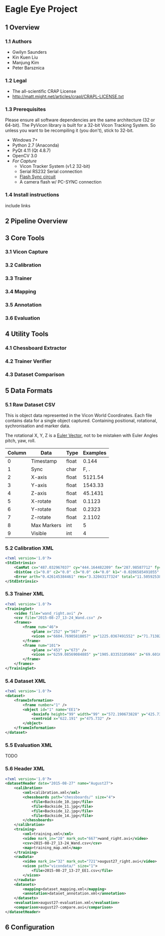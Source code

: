 # Eagle Eye Project

## 1 Overview



### 1.1 Authors
* Gwilyn Saunders
* Kin Kuen Liu
* Manjung Kim
* Peter Barsznica

### 1.2 Legal
* The all-scientific CRAP License
* http://matt.might.net/articles/crapl/CRAPL-LICENSE.txt

### 1.3 Prerequisites
Please ensure all software dependencies are the same architecture 
(32 or 64-bit). The PyVicon library is built for a 32-bit Vicon Tracking System.
So unless you want to be recompiling it (you don't), stick to 32-bit.
* Windows 7+
* Python 2.7 (Anaconda)
* PyQt 4.11 (Qt 4.8.7)
* OpenCV 3.0
* _For Capture_
  * Vicon Tracker System (v1.2 32-bit)
  * Serial RS232 Serial connection
  * [Flash Sync circuit](3-1-flash-sync-circuit)
  * A camera flash w/ PC-SYNC connection

### 1.4 Install instructions
include links

## 2 Pipeline Overview


## 3 Core Tools

### 3.1 Vicon Capture

### 3.2 Calibration

### 3.3 Trainer

### 3.4 Mapping

### 3.5 Annotation

### 3.6 Evaluation


## 4 Utility Tools

### 4.1 Chessboard Extractor

### 4.2 Trainer Verifier

### 4.3 Dataset Comparison


## 5 Data Formats

### 5.1 Raw Dataset CSV 
This is object data represented in the Vicon World Coordinates. Each file 
contains data for a single object captured. Containing positional, rotational, 
sychronisation and marker data.

The rotational X, Y, Z is a 
[Euler Vector](https://en.wikipedia.org/wiki/Axis%E2%80%93angle_representation), 
not to be mistaken with Euler Angles pitch, yaw, roll. 

| Column | Data        | Type  | Examples |
| ------ | ----------- | ----- | -------- |
| 0      | Timestamp   | float | 0.144    |
| 1      | Sync        | char  | F, .     |
| 2      | X-axis      | float | 5121.54  |
| 3      | Y-axis      | float | 1543.33  |
| 4      | Z-axis      | float | 45.1431  |
| 5      | X-rotate    | float | 0.1123   |
| 6      | Y-rotate    | float | 0.2323   |
| 7      | Z-rotate    | float | 2.1102   |
| 8      | Max Markers | int   | 5        |
| 9      | Visible     | int   | 4        |

### 5.2 Calibration XML
```xml
<?xml version='1.0'?>
<StdIntrinsic>
    <CamMat cx="487.032967037" cy="444.164482209" fx="287.98587712" fy="295.556664123" />
    <DistCoe c1="0.0" c2="0.0" c3="0.0" c4="0.0" k1="-0.0206585491055" k2="0.00849952958576" k3="0.00380032047972" k4="0.0861709048126" k5="-0.00205536510651" k6="0.00844339783038" p1="0.00238980715215" p2="-0.00029672399339" />
    <Error arth="0.426145384461" rms="3.32043177324" total="11.5059253805" />
</StdIntrinsic>
```
### 5.3 Trainer XML
```xml
<?xml version='1.0'?>
<TrainingSet>
    <video file="wand_right.avi" />
    <csv file="2015-08-27_13-24_Wand.csv" />
    <frames>
        <frame num="46">
            <plane x="252" y="567" />
            <vicon x="6604.76905818057" y="1225.0367491552" z="71.7138299051588" />
        </frame>
        <frame num="101">
            <plane x="453" y="673" />
            <vicon x="6259.08569084885" y="1905.83353105066" z="69.601629741746" />
        </frame>
    </frames>
</TrainingSet>
```

### 5.4 Dataset XML
```xml
<?xml version='1.0'?>
<dataset>
    <frameInformation>
        <frame number="1" />
        <object id="1" name="EE1">
            <boxinfo height="99" width="99" x="572.190673828" y="425.731567383" />
            <centroid x="622.191" y="475.732" />
        </object>
    </frameInformation>
</dataset>
```

### 5.5 Evaluation XML
TODO

### 5.6 Header XML
```xml
<?xml version='1.0'?>
<datasetHeader date="2015-08-27" name="August27">
    <calibration>
        <xml>calibration.xml</xml>
        <chessboards path="chessboards/" size="4">
            <file>Backside_10.jpg</file>
            <file>Backside_11.jpg</file>
            <file>Backside_12.jpg</file>
            <file>Backside_14.jpg</file>
        </chessboards>
    </calibration>
    <training>
        <xml>training.xml</xml>
        <video mark_in="28" mark_out="667">wand_right.avi</video>
        <csv>2015-08-27_13-24_Wand.csv</csv>
        <map>training_map.xml</map>
    </training>
    <rawData>
        <video mark_in="32" mark_out="721">august27_right.avi</video>
        <vicon path="vicondata/" size="1">
            <file>2015-08-27_13-27_EE1.csv</file>
        </vicon>
    </rawData>
    <datasets>
        <mapping>dataset_mapping.xml</mapping>
        <annotation>dataset_annotation.xml</annotation>
    </datasets>
    <evaluation>august27-evaluation.xml</evaluation>
    <comparison>august27-compare.avi</comparison>
</datasetHeader>
```

## 6 Configuration

